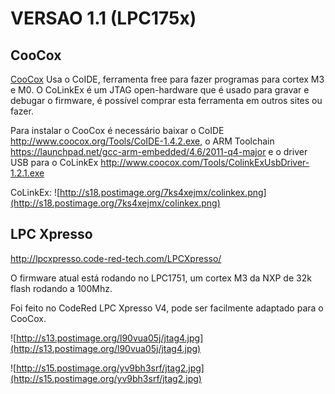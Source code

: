 # VERSAO 1.1 (LPC175x) #

## CooCox ##
[CooCox](http://www.coocox.com)
Usa o CoIDE, ferramenta free para fazer programas para cortex M3 e M0.
O CoLinkEx é um JTAG open-hardware que é usado para gravar e debugar o firmware, é possível comprar esta ferramenta em outros sites ou fazer.

Para instalar o CooCox é necessário baixar o CoIDE http://www.coocox.org/Tools/CoIDE-1.4.2.exe, o ARM Toolchain https://launchpad.net/gcc-arm-embedded/4.6/2011-q4-major e o driver USB para o CoLinkEx http://www.coocox.com/Tools/ColinkExUsbDriver-1.2.1.exe

CoLinkEx:
![http://s18.postimage.org/7ks4xejmx/colinkex.png](http://s18.postimage.org/7ks4xejmx/colinkex.png)

## LPC Xpresso ##
http://lpcxpresso.code-red-tech.com/LPCXpresso/

O firmware atual está rodando no LPC1751, um cortex M3 da NXP de 32k flash rodando a 100Mhz.

Foi feito no CodeRed LPC Xpresso V4, pode ser facilmente adaptado para o CooCox.

![http://s13.postimage.org/l90vua05j/jtag4.jpg](http://s13.postimage.org/l90vua05j/jtag4.jpg)

![http://s15.postimage.org/yv9bh3srf/jtag2.jpg](http://s15.postimage.org/yv9bh3srf/jtag2.jpg)